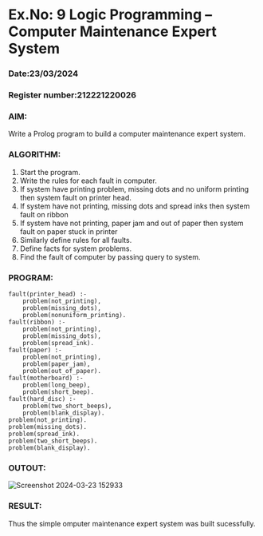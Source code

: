 # Ex.No: 9  Logic Programming –  Computer Maintenance Expert System
### Date:23/03/2024                                                                            
### Register number:212221220026 
### AIM: 
Write a Prolog program to build a computer maintenance expert system.
###  ALGORITHM:
1. Start the program.
2. Write the rules for each fault in computer.
3. If system have printing problem, missing dots and no uniform printing then system fault on printer head.
4. If system have not printing, missing dots and spread inks then system fault on ribbon
5. If system have not printing, paper jam and out of paper then system fault on paper stuck in printer
6. Similarly define rules for all faults.
7. Define facts for system problems.
8. Find the fault of computer by passing query to system.
     
### PROGRAM:
```
fault(printer_head) :-
	problem(not_printing),
	problem(missing_dots),
	problem(nonuniform_printing).
fault(ribbon) :-
	problem(not_printing),
	problem(missing_dots),
	problem(spread_ink).
fault(paper) :-
	problem(not_printing),
	problem(paper_jam),
	problem(out_of_paper).
fault(motherboard) :-
	problem(long_beep),
	problem(short_beep).
fault(hard_disc) :-
	problem(two_short_beeps),
	problem(blank_display).
problem(not_printing).
problem(missing_dots).
problem(spread_ink).
problem(two_short_beeps).
problem(blank_display).
```
### OUTOUT:

![Screenshot 2024-03-23 152933](https://github.com/santhakumar-M/AI_Lab_2023-24/assets/121998012/d5d6be36-cf9e-41fd-b332-54bc1ff57df0)


### RESULT:
Thus the simple omputer maintenance expert system was built sucessfully.
